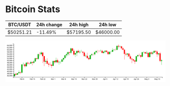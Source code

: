# Bitcoin Stats

BTC/USDT|24h change|24h high|24h low|
|---|---|---|---|
|$50251.21|-11.49%|$57195.50|$46000.00|

<img src="./chart.svg">
